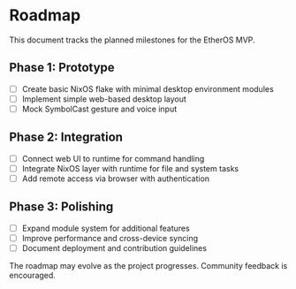 # Roadmap

This document tracks the planned milestones for the EtherOS MVP.

## Phase 1: Prototype

- [ ] Create basic NixOS flake with minimal desktop environment modules
- [ ] Implement simple web-based desktop layout
- [ ] Mock SymbolCast gesture and voice input

## Phase 2: Integration

- [ ] Connect web UI to runtime for command handling
- [ ] Integrate NixOS layer with runtime for file and system tasks
- [ ] Add remote access via browser with authentication

## Phase 3: Polishing

- [ ] Expand module system for additional features
- [ ] Improve performance and cross-device syncing
- [ ] Document deployment and contribution guidelines

The roadmap may evolve as the project progresses. Community feedback is encouraged.
